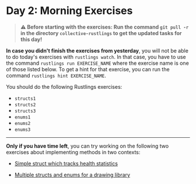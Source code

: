 # Day 2: Morning Exercises

> **⚠️ Before starting with the exercises: Run the command `git pull -r` in the directory `collective-rustlings` to get the updated tasks for this day!**

**In case you didn't finish the exercises from yesterday**, you will not be able to do today's exercises with `rustlings watch`.
In that case, you have to use the command `rustlings run EXERCISE_NAME` where the exercise name is one of those listed below.
To get a hint for that exercise, you can run the command `rustlings hint EXERCISE_NAME`.

You should do the following Rustlings exercises:

- `structs1`
- `structs2`
- `structs3`
- `enums1`
- `enums2`
- `enums3`

---

**Only if you have time left**, you can try working on the following two exercises about implementing methods in two contexts:

- [Simple struct which tracks health statistics](health-statistics.md)

- [Multiple structs and enums for a drawing library](points-polygons.md)
